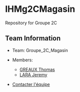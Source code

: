 # IHMg2CMagasin
Repository for Groupe 2C

## Team Information
  * Team: Groupe_2C_Magasin

  * Members:
    *  [GREAUX Thomas](mailto:thomas.greaux@etu.unice.fr)
    *  [LARA Jeremy](mailto:jeremy.lara@etu.unice.fr)
  *  [Contacter l'équipe](mailto:thomas.greaux@etu.unice.fr;jeremy.lara@etu.unice.fr)